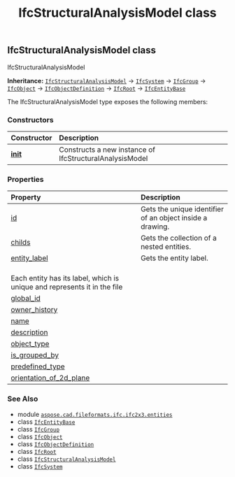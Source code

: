 ﻿---
title: IfcStructuralAnalysisModel class
second_title: Aspose.CAD for Python via .NET API References
description: 
type: docs
weight: 5360
url: /python-net/aspose.cad.fileformats.ifc.ifc2x3.entities/ifcstructuralanalysismodel/
is_root: false
---

## IfcStructuralAnalysisModel class

IfcStructuralAnalysisModel



**Inheritance:** [`IfcStructuralAnalysisModel`](/cad/python-net/aspose.cad.fileformats.ifc.ifc2x3.entities/ifcstructuralanalysismodel) → 
[`IfcSystem`](/cad/python-net/aspose.cad.fileformats.ifc.ifc2x3.entities/ifcsystem) → 
[`IfcGroup`](/cad/python-net/aspose.cad.fileformats.ifc.ifc2x3.entities/ifcgroup) → 
[`IfcObject`](/cad/python-net/aspose.cad.fileformats.ifc.ifc2x3.entities/ifcobject) → 
[`IfcObjectDefinition`](/cad/python-net/aspose.cad.fileformats.ifc.ifc2x3.entities/ifcobjectdefinition) → 
[`IfcRoot`](/cad/python-net/aspose.cad.fileformats.ifc.ifc2x3.entities/ifcroot) → 
[`IfcEntityBase`](/cad/python-net/aspose.cad.fileformats.ifc/ifcentitybase)



The IfcStructuralAnalysisModel type exposes the following members:

### Constructors
| Constructor | Description |
| :- | :- |
| [__init__](/cad/python-net/aspose.cad.fileformats.ifc.ifc2x3.entities/ifcstructuralanalysismodel/__init__/#) | Constructs a new instance of IfcStructuralAnalysisModel |


### Properties
| Property | Description |
| :- | :- |
| [id](/cad/python-net/aspose.cad.fileformats.ifc.ifc2x3.entities/ifcstructuralanalysismodel/id) | Gets the unique identifier of an object inside a drawing. |
| [childs](/cad/python-net/aspose.cad.fileformats.ifc.ifc2x3.entities/ifcstructuralanalysismodel/childs) | Gets the collection of a nested entities. |
| [entity_label](/cad/python-net/aspose.cad.fileformats.ifc.ifc2x3.entities/ifcstructuralanalysismodel/entity_label) | Gets the entity label.<br/>Each entity has its label, which is unique and represents it in the file |
| [global_id](/cad/python-net/aspose.cad.fileformats.ifc.ifc2x3.entities/ifcstructuralanalysismodel/global_id) |  |
| [owner_history](/cad/python-net/aspose.cad.fileformats.ifc.ifc2x3.entities/ifcstructuralanalysismodel/owner_history) |  |
| [name](/cad/python-net/aspose.cad.fileformats.ifc.ifc2x3.entities/ifcstructuralanalysismodel/name) |  |
| [description](/cad/python-net/aspose.cad.fileformats.ifc.ifc2x3.entities/ifcstructuralanalysismodel/description) |  |
| [object_type](/cad/python-net/aspose.cad.fileformats.ifc.ifc2x3.entities/ifcstructuralanalysismodel/object_type) |  |
| [is_grouped_by](/cad/python-net/aspose.cad.fileformats.ifc.ifc2x3.entities/ifcstructuralanalysismodel/is_grouped_by) |  |
| [predefined_type](/cad/python-net/aspose.cad.fileformats.ifc.ifc2x3.entities/ifcstructuralanalysismodel/predefined_type) |  |
| [orientation_of_2d_plane](/cad/python-net/aspose.cad.fileformats.ifc.ifc2x3.entities/ifcstructuralanalysismodel/orientation_of_2d_plane) |  |



### See Also
* module [`aspose.cad.fileformats.ifc.ifc2x3.entities`](..)
* class [`IfcEntityBase`](/cad/python-net/aspose.cad.fileformats.ifc/ifcentitybase)
* class [`IfcGroup`](/cad/python-net/aspose.cad.fileformats.ifc.ifc2x3.entities/ifcgroup)
* class [`IfcObject`](/cad/python-net/aspose.cad.fileformats.ifc.ifc2x3.entities/ifcobject)
* class [`IfcObjectDefinition`](/cad/python-net/aspose.cad.fileformats.ifc.ifc2x3.entities/ifcobjectdefinition)
* class [`IfcRoot`](/cad/python-net/aspose.cad.fileformats.ifc.ifc2x3.entities/ifcroot)
* class [`IfcStructuralAnalysisModel`](/cad/python-net/aspose.cad.fileformats.ifc.ifc2x3.entities/ifcstructuralanalysismodel)
* class [`IfcSystem`](/cad/python-net/aspose.cad.fileformats.ifc.ifc2x3.entities/ifcsystem)
